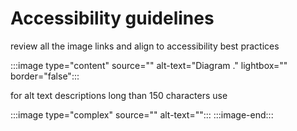 # Accessibility guidelines

review all the image links and align to accessibility best practices

:::image type="content" source="<insert image source>" alt-text="Diagram <review image at image source and provide detailed image description here>." lightbox="<insert image source>" border="false":::


for alt text descriptions long than 150 characters use

:::image type="complex" source="<folderPath>" alt-text="<alt text>":::
   <long description here>
:::image-end:::
